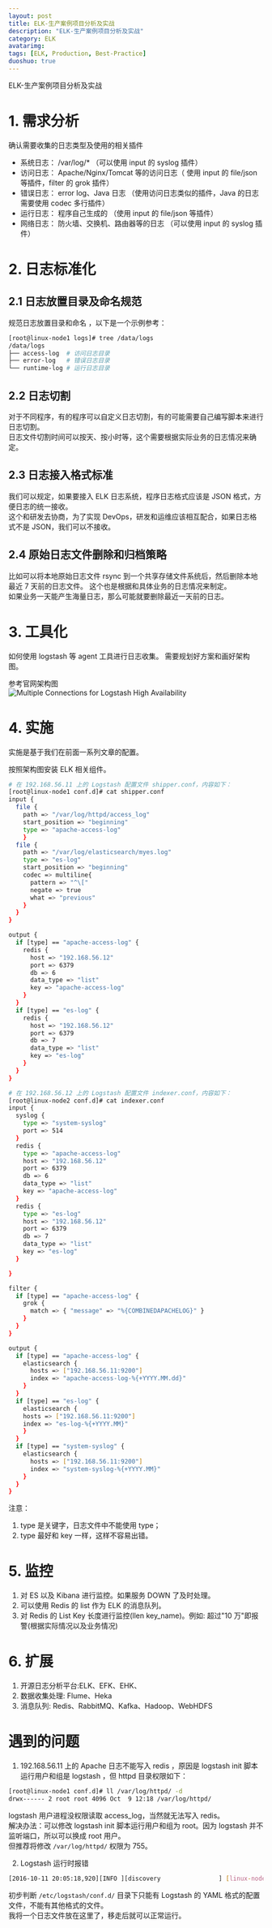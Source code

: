 ```yaml
---
layout: post
title: ELK-生产案例项目分析及实战
description: "ELK-生产案例项目分析及实战"
category: ELK
avatarimg:
tags: [ELK, Production, Best-Practice]
duoshuo: true
---
```



ELK-生产案例项目分析及实战


# 1. 需求分析

确认需要收集的日志类型及使用的相关插件

* 系统日志： /var/log/* （可以使用 input 的 syslog 插件）
* 访问日志： Apache/Nginx/Tomcat 等的访问日志（ 使用 input 的 file/json 等插件，filter 的 grok 插件）
* 错误日志： error log、Java 日志 （使用访问日志类似的插件，Java 的日志需要使用 codec 多行插件）
* 运行日志： 程序自己生成的 （使用 input 的 file/json 等插件）
* 网络日志： 防火墙、交换机、路由器等的日志 （可以使用 input 的 syslog 插件）

# 2. 日志标准化

## 2.1 日志放置目录及命名规范

规范日志放置目录和命名 ，以下是一个示例参考：  

```bash
[root@linux-node1 logs]# tree /data/logs
/data/logs
├── access-log	# 访问日志目录
├── error-log	# 错误日志目录
└── runtime-log	# 运行日志目录
```    

## 2.2 日志切割

对于不同程序，有的程序可以自定义日志切割，有的可能需要自己编写脚本来进行日志切割。  
日志文件切割时间可以按天、按小时等，这个需要根据实际业务的日志情况来确定。

## 2.3 日志接入格式标准

我们可以规定，如果要接入 ELK 日志系统，程序日志格式应该是 JSON 格式，方便日志的统一接收。  
这个和研发去协商，为了实现 DevOps，研发和运维应该相互配合，如果日志格式不是 JSON，我们可以不接收。

## 2.4 原始日志文件删除和归档策略

比如可以将本地原始日志文件 rsync 到一个共享存储文件系统后，然后删除本地最近 7 天前的日志文件。
这个也是根据和具体业务的日志情况来制定。  
如果业务一天能产生海量日志，那么可能就要删除最近一天前的日志。  


# 3. 工具化

如何使用 logstash 等 agent 工具进行日志收集。
需要规划好方案和画好架构图。

参考官网架构图  
![Multiple Connections for Logstash High Availability](https://www.elastic.co/guide/en/logstash/current/static/images/deploy_6.png)    


# 4. 实施

实施是基于我们在前面一系列文章的配置。

按照架构图安装 ELK 相关组件。


```bash
# 在 192.168.56.11 上的 Logstash 配置文件 shipper.conf，内容如下：
[root@linux-node1 conf.d]# cat shipper.conf
input {
  file {
    path => "/var/log/httpd/access_log"
    start_position => "beginning"
    type => "apache-access-log"
    }
  file {
    path => "/var/log/elasticsearch/myes.log"
    type => "es-log"
    start_position => "beginning"
    codec => multiline{
      pattern => "^\["
      negate => true
      what => "previous"
    }
  }
}

output {
  if [type] == "apache-access-log" {
    redis {
      host => "192.168.56.12"
      port => 6379
      db => 6
      data_type => "list"
      key => "apache-access-log"
    }
  }
  if [type] == "es-log" {
    redis {
      host => "192.168.56.12"
      port => 6379
      db => 7
      data_type => "list"
      key => "es-log"
    }
  }
}


```    

```bash
# 在 192.168.56.12 上的 Logstash 配置文件 indexer.conf，内容如下：
[root@linux-node2 conf.d]# cat indexer.conf
input {
  syslog {
    type => "system-syslog"
    port => 514
  }
  redis {
    type => "apache-access-log"
    host => "192.168.56.12"
    port => 6379
    db => 6
    data_type => "list"
    key => "apache-access-log"
  }
  redis {
    type => "es-log"
    host => "192.168.56.12"
    port => 6379
    db => 7
    data_type => "list"
    key => "es-log"
  }

}

filter {
  if [type] == "apache-access-log" {
    grok {
      match => { "message" => "%{COMBINEDAPACHELOG}" }
    }
  }
}

output {
  if [type] == "apache-access-log" {
    elasticsearch {
      hosts => ["192.168.56.11:9200"]
      index => "apache-access-log-%{+YYYY.MM.dd}"
    }
  }
  if [type] == "es-log" {
    elasticsearch {
    hosts => ["192.168.56.11:9200"]
    index => "es-log-%{+YYYY.MM}"
    }
  }
  if [type] == "system-syslog" {
    elasticsearch {
      hosts => ["192.168.56.11:9200"]
      index => "system-syslog-%{+YYYY.MM}"
    }
  }
}
```    
>
注意：
1. type 是关键字，日志文件中不能使用 type；
2. type 最好和 key 一样，这样不容易出错。


# 5. 监控

1. 对 ES 以及 Kibana 进行监控。如果服务 DOWN 了及时处理。
2. 可以使用 Redis 的 list 作为 ELK 的消息队列。
3. 对 Redis 的 List Key 长度进行监控(llen key_name)。例如: 超过"10 万"即报警(根据实际情况以及业务情况)   

# 6. 扩展

1. 开源日志分析平台:ELK、EFK、EHK、
2. 数据收集处理: Flume、Heka
3. 消息队列: Redis、RabbitMQ、Kafka、Hadoop、WebHDFS


# 遇到的问题

1. 192.168.56.11 上的 Apache 日志不能写入 redis ，原因是 logstash init 脚本运行用户和组是 logstash ，但 httpd 目录权限如下：

```bash
[root@linux-node1 conf.d]# ll /var/log/httpd/ -d
drwx------ 2 root root 4096 Oct  9 12:18 /var/log/httpd/
```   

logstash 用户进程没权限读取 access_log，当然就无法写入 redis。  
解决办法：可以修改 logstash init 脚本运行用户和组为 root。因为 logstash 并不监听端口，所以可以换成 root 用户。  
但推荐将修改 `/var/log/httpd/` 权限为 755。


2. Logstash 运行时报错

```bash
[2016-10-11 20:05:18,920][INFO ][discovery                ] [linux-node1] myes/qBNpowdfScuwHNtw_Rt_Qw\n[2016-10-11 20:05:22,479][INFO ][cluster.service          ] [linux-node1] detected_master \{linux-node2\}{MmFy2bM0RA2oCsfmW_l8Tw}{192.168.56.12}{192.168.56.12:9300}, added \{\{linux-node2\}\{MmFy2bM0RA2oCsfmW_l8Tw}{192.168.56.12}{192.168.56.12:9300},}, reason: zen-disco-receive(from master [\{\linux-node2}{MmFy2bM0RA2oCsfmW_l8Tw}{192.168.56.12}{192.168.56.12:9300}])\n[2016-10-11 20:05:22,643][INFO ][gateway                  ] [linux-node1] [apache-access-log-2016.10.11] dangling index, exists on local file system, but not in cluster metadata, auto import to cluster state\n[2016-10-11 20:05:22,662][INFO ][http                     ] [linux-node1] publish_address {192.168.56.11:9200}, bound_addresses {192.168.56.11:9200}\n[2016-10-11 20:05:22,663][INFO ][node                     ] [linux-node1] started\n\n", :reason=>"Expected one of #, input, filter, output at line 40, column 1 (byte 698) after ", :level=>:error}
```   
初步判断 `/etc/logstash/conf.d/` 目录下只能有 Logstash 的 YAML 格式的配置文件，不能有其他格式的文件。  
我将一个日志文件放在这里了，移走后就可以正常运行。



